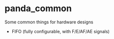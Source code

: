 # panda_common
Some common things for hardware designs

* FIFO (fully configurable, with F/E/AF/AE signals)
